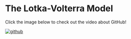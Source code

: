 # The Lotka-Volterra Model

Click the image below to check out the video about GitHub!

[![github](https://img.youtube.com/vi/KUgU1AyomcE/0.jpg)](https://www.youtube.com/watch?v=KUgU1AyomcE)
